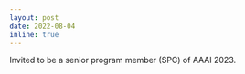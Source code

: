 ```yaml
---
layout: post
date: 2022-08-04
inline: true
---
```


Invited to be a senior program member (SPC) of AAAI 2023.
